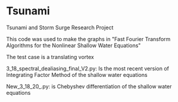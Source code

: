 # Tsunami
Tsunami and Storm Surge Research Project

This code was used to make the graphs in "Fast Fourier Transform Algorithms for the Nonlinear Shallow Water Equations"

The test case is a translating vortex

3_18_spectral_dealiasing_final_V2.py: Is the most recent version of Integrating Factor Method of the shallow water equations

New_3_18_20_.py:  is Chebyshev differentiation of the shallow water equations

